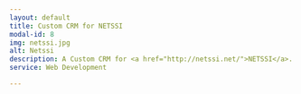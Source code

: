 ```yaml
---
layout: default
title: Custom CRM for NETSSI
modal-id: 8
img: netssi.jpg
alt: Netssi
description: A Custom CRM for <a href="http://netssi.net/">NETSSI</a>.
service: Web Development

---
```

